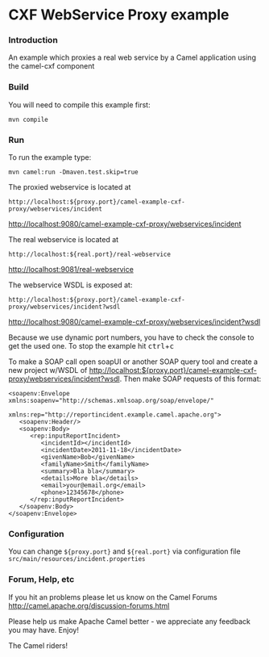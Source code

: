 # CXF WebService Proxy example

### Introduction

An example which proxies a real web service by a Camel application using the camel-cxf component

### Build
You will need to compile this example first:

	mvn compile

### Run

To run the example type:
	
	mvn camel:run -Dmaven.test.skip=true

The proxied webservice is located at

	http://localhost:${proxy.port}/camel-example-cxf-proxy/webservices/incident

<http://localhost:9080/camel-example-cxf-proxy/webservices/incident>

The real webservice is located at

	http://localhost:${real.port}/real-webservice
	
<http://localhost:9081/real-webservice>

The webservice WSDL is exposed at:

	http://localhost:${proxy.port}/camel-example-cxf-proxy/webservices/incident?wsdl
	
<http://localhost:9080/camel-example-cxf-proxy/webservices/incident?wsdl>

Because we use dynamic port numbers, you have to check the console to get the used one.
To stop the example hit <kbd>ctrl</kbd>+<kbd>c</kbd>

To make a SOAP call open soapUI or another SOAP query tool and create a new
project w/WSDL of <http://localhost:${proxy.port}/camel-example-cxf-proxy/webservices/incident?wsdl>.
Then make SOAP requests of this format:

	<soapenv:Envelope xmlns:soapenv="http://schemas.xmlsoap.org/soap/envelope/" 
	                  xmlns:rep="http://reportincident.example.camel.apache.org">
	   <soapenv:Header/>
	   <soapenv:Body>
	      <rep:inputReportIncident>
	         <incidentId></incidentId>
	         <incidentDate>2011-11-18</incidentDate>
	         <givenName>Bob</givenName>
	         <familyName>Smith</familyName>
	         <summary>Bla bla</summary>
	         <details>More bla</details>
	         <email>your@email.org</email>
	         <phone>12345678</phone>
	      </rep:inputReportIncident>
	   </soapenv:Body>
	</soapenv:Envelope>

### Configuration

You can change `${proxy.port}` and `${real.port}` via configuration file `src/main/resources/incident.properties`


### Forum, Help, etc 

If you hit an problems please let us know on the Camel Forums
  <http://camel.apache.org/discussion-forums.html>

Please help us make Apache Camel better - we appreciate any feedback you may
have.  Enjoy!


The Camel riders!
